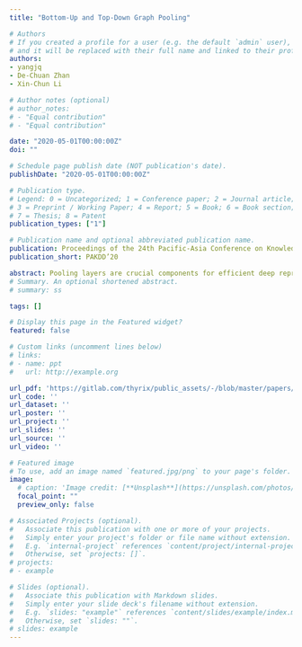 ```yaml
---
title: "Bottom-Up and Top-Down Graph Pooling"

# Authors
# If you created a profile for a user (e.g. the default `admin` user), write the username (folder name) here 
# and it will be replaced with their full name and linked to their profile.
authors:
- yangjq
- De-Chuan Zhan
- Xin-Chun Li

# Author notes (optional)
# author_notes:
# - "Equal contribution"
# - "Equal contribution"

date: "2020-05-01T00:00:00Z"
doi: ""

# Schedule page publish date (NOT publication's date).
publishDate: "2020-05-01T00:00:00Z"

# Publication type.
# Legend: 0 = Uncategorized; 1 = Conference paper; 2 = Journal article;
# 3 = Preprint / Working Paper; 4 = Report; 5 = Book; 6 = Book section;
# 7 = Thesis; 8 = Patent
publication_types: ["1"]

# Publication name and optional abbreviated publication name.
publication: Proceedings of the 24th Pacific-Asia Conference on Knowledge Discovery and Data Mining
publication_short: PAKDD’20

abstract: Pooling layers are crucial components for efficient deep representation learning. As to graph data, however, it’s not trivial to decide which nodes to retain in order to represent the high-level structure of a graph. Recently many different graph pooling methods have been proposed. However, they all rely on local features to conduct global pooling over all nodes, which contradicts poolings in CNNs that only use local features to conduct local pooling. We analyze why this may hinder the performance of graph pooling, then propose a novel graph pooling method called Bottom-Up and Top-Down graph POOLing (BUTDPool). BUTDPool aims to learn a more fine-grained pooling criterion based on coarse global structure information produced by a bottom-up pooling layer, and can enhance local features with global features. Specifically, we propose to use one or multiple pooling layers with a relatively high retain ratio to produce a coarse high-level graph. Injecting the high-level information back into low-level representation, BUTDPool enhances learning a better pooling criterion. Experiments demonstrate the superior performance of the proposed method over compared method
# Summary. An optional shortened abstract.
# summary: ss

tags: []

# Display this page in the Featured widget?
featured: false

# Custom links (uncomment lines below)
# links:
# - name: ppt
#   url: http://example.org

url_pdf: 'https://gitlab.com/thyrix/public_assets/-/blob/master/papers/PAKDD20_BUTDPool.pdf'
url_code: ''
url_dataset: ''
url_poster: ''
url_project: ''
url_slides: ''
url_source: ''
url_video: ''

# Featured image
# To use, add an image named `featured.jpg/png` to your page's folder. 
image:
  # caption: 'Image credit: [**Unsplash**](https://unsplash.com/photos/pLCdAaMFLTE)'
  focal_point: ""
  preview_only: false

# Associated Projects (optional).
#   Associate this publication with one or more of your projects.
#   Simply enter your project's folder or file name without extension.
#   E.g. `internal-project` references `content/project/internal-project/index.md`.
#   Otherwise, set `projects: []`.
# projects:
# - example

# Slides (optional).
#   Associate this publication with Markdown slides.
#   Simply enter your slide deck's filename without extension.
#   E.g. `slides: "example"` references `content/slides/example/index.md`.
#   Otherwise, set `slides: ""`.
# slides: example
---
```

<!-- 
{{% callout note %}}
Click the *Cite* button above to demo the feature to enable visitors to import publication metadata into their reference management software.
{{% /callout %}}

{{% callout note %}}
Create your slides in Markdown - click the *Slides* button to check out the example.
{{% /callout %}} -->

<!-- Supplementary notes can be added here, including [code, math, and images](https://wowchemy.com/docs/writing-markdown-latex/). -->
